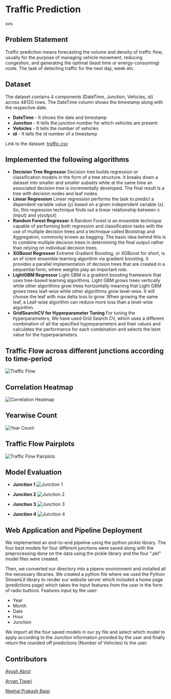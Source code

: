 # Traffic Prediction
svs
## Problem Statement

Traffic prediction means forecasting the volume and
density of traffic flow, usually for the purpose of managing vehicle movement, reducing congestion, and generating the optimal (least time or energy-consuming) route. The task of detecting traffic for the next day, week etc.

## Dataset

The dataset contains 4 components (DateTime, Junction, Vehicles, id)
across 48120 rows. The DateTime column shows the timestamp along with the respective date.

- **DateTime** - It shows the date and timestamp
- **Junction** - It tells the junction number for which vehicles are present
- **Vehicles** - It tells the number of vehicles
- **id** - It tells the id number of a timestamp

Link to the dataset: [traffic.csv](https://github.com/ayushabrol13/Traffic-Prediction---PRML-Course-Project/blob/master/traffic.csv)

## Implemented the following algorithms

- **Decision Tree Regressor**
  Decision tree builds regression or classification models in
  the form of a tree structure. It breaks down a dataset into smaller and smaller subsets
  while at the same time an associated decision tree is incrementally developed. The final
  result is a tree with decision nodes and leaf nodes.
- **Linear Regression**
  Linear regression performs the task to predict a dependent
  variable value (y) based on a given independent variable (x). So, this regression
  technique finds out a linear relationship between x (input) and y(output)
- **Random Forest Regressor**
  A Random Forest is an ensemble technique capable of
  performing both regression and classification tasks with the use of multiple decision
  trees and a technique called Bootstrap and Aggregation, commonly known as bagging.
  The basic idea behind this is to combine multiple decision trees in determining the final
  output rather than relying on individual decision trees.
- **XGBoost Regressor**
  Extreme Gradient Boosting, or XGBoost for short, is an ef icient
  ensemble learning algorithm via gradient boosting. It provides a parallel implementation of decision trees that are created in a sequential form, where weights play an important role.
- **LightGBM Regressor**
  Light GBM is a gradient boosting framework that uses
  tree-based learning algorithms. Light GBM grows trees vertically while other algorithms grow trees horizontally meaning that Light GBM grows trees leaf-wise while other algorithms grow level-wise. It will choose the leaf with max delta loss to grow. When growing the same leaf, a Leaf-wise algorithm can reduce more loss than a level-wise algorithm.
- **GridSearchCV for Hyperparameter Tuning**
  For tuning the hyperparameters, We have used Grid Search CV, which uses a different combination of all the specified hyperparameters and their values and calculates the performance for each combination and selects the best value for the hyperparameters.

## Traffic Flow across different junctions according to time-period

![Traffic Flow](https://raw.githubusercontent.com/ayushabrol13/Traffic-Prediction---PRML-Course-Project/master/plots/traffic_flow.png "Traffic Flow across Junctions")

## Correlation Heatmap

![Correlation Heatmap](https://raw.githubusercontent.com/ayushabrol13/Traffic-Prediction/master/plots/correlation_heatmap.png "Correlation Heatmap")

## Yearwise Count

![Year Count](https://raw.githubusercontent.com/ayushabrol13/Traffic-Prediction/master/plots/Count_by_years.png "Year Count")

## Traffic Flow Pairplots

![Traffic Flow Pairplots](https://raw.githubusercontent.com/ayushabrol13/Traffic-Prediction/master/plots/traffic_flow_pairplot.png "Traffic Flow Pairplots")

## Model Evaluation

- **Junction 1**
  ![Junction 1](plots/1.png "Junction 1")

- **Junction 2**
  ![Junction 2](plots/2.png "Junction 2")

- **Junction 3**
  ![Junction 3](plots/3.png "Junction 3")

- **Junction 4**
  ![Junction 4](plots/4.png "Junction 4")


## Web Application and Pipeline Deployment

We implemented an end-to-end pipeline using the python pickle library. The four best models
for four different junctions were saved along with the preprocessing done on the data using the
pickle library and the four “.pkl” model files were created.

Then, we converted our directory into a pipenv environment and installed all the necessary
libraries.
We created a python file where we used the Python StreamLit library to render our website
server which included a home page (predictions page) which takes the input features from the
user in the form of radio buttons. Features input by the user:

- Year
- Month
- Date
- Hour
- Junction

We import all the four saved models in our py file and select which model to apply according to
the Junction information provided by the user and finally return the rounded off predictions
(Number of Vehicles) to the user.
## Contributors

[Ayush Abrol](https://github.com/ayushabrol13)

[Aryan Tiwari](https://github.com/AryanTiwarii)

[Neehal Prakash Bajaj ]()
